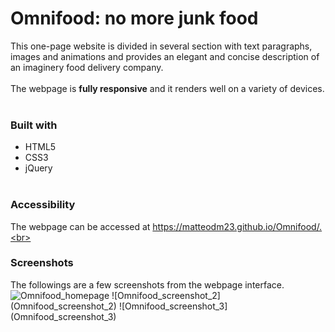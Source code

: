 # Omnifood: no more junk food

This one-page website is divided in several section with text paragraphs, images and animations and provides an elegant and concise description of an imaginery food delivery company.<br><br>
The webpage is **fully responsive** and it renders well on a variety of devices.<br><br>

### Built with
* HTML5
* CSS3
* jQuery
<br><br>

### Accessibility
The webpage can be accessed at https://matteodm23.github.io/Omnifood/.<br><br>

### Screenshots
The followings are a few screenshots from the webpage interface.
![Omnifood_homepage](Omnifood_homepage.png)
![Omnifood_screenshot_2] (Omnifood_screenshot_2)
![Omnifood_screenshot_3] (Omnifood_screenshot_3)
